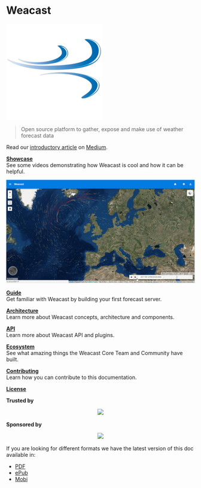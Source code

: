 # Weacast

[![Weacast logo](./images/weacast-logo-256.png)](https://github.com/weacast)

> Open source platform to gather, expose and make use of weather forecast data

Read our [introductory article](https://hackernoon.com/introducing-weacast-e6e98487b2a8) on [Medium](https://medium.com/).

[**Showcase**](./SHOWCASE.MD)<br/>
See some videos demonstrating how Weacast is cool and how it can be helpful.

[![Weacast video](./images/weacast-timeline.png)](https://www.youtube.com/watch?v=YcWIlnSbpoo)

[**Guide**](./guides/README.MD)<br/>
Get familiar with Weacast by building your first forecast server.

[**Architecture**](./architecture/README.MD)<br/>
Learn more about Weacast concepts, architecture and components.

[**API**](./api/README.MD)<br/>
Learn more about Weacast API and plugins.

[**Ecosystem**](./ecosystem/README.MD)<br/>
See what amazing things the Weacast Core Team and Community have built.

[**Contributing**](./contributing/README.MD)<br/>
Learn how you can contribute to this documentation.

[**License**](./LICENSE.MD)

**Trusted by**

<p align="center">
  <a href="http://www.airbus.com/"><img src="https://upload.wikimedia.org/wikipedia/commons/2/24/Airbus_logo_2017.png" width="256"/></a>
</p>

**Sponsored by**

<p align="center">
  <a href="http://www.kalisio.xyz"><img src="https://cdn.rawgit.com/kalisio/kDocs/5cea886176539f288e26599c9b4a951c08658caa/images/kalisio-banner-250x96.png" width="256"/></a>
</p>

If you are looking for different formats we have the latest version of this doc available in:

* [PDF](https://www.gitbook.com/download/pdf/book/weacast/weacast-docs)
* [ePub](https://www.gitbook.com/download/epub/book/weacast/weacast-docs)
* [Mobi](https://www.gitbook.com/download/mobi/book/weacast/weacast-docs)

